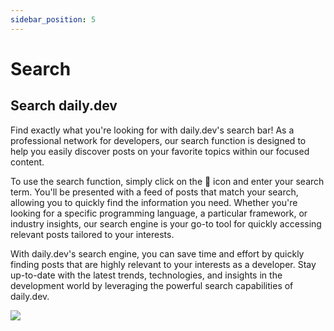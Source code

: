 ```yaml
---
sidebar_position: 5
---
```


# Search

## Search daily.dev

Find exactly what you're looking for with daily.dev's search bar! As a professional network for developers, our search function is designed to help you easily discover posts on your favorite topics within our focused content.

To use the search function, simply click on the 🔎 icon and enter your search term. You'll be presented with a feed of posts that match your search, allowing you to quickly find the information you need. Whether you're looking for a specific programming language, a particular framework, or industry insights, our search engine is your go-to tool for quickly accessing relevant posts tailored to your interests.

With daily.dev's search engine, you can save time and effort by quickly finding posts that are highly relevant to your interests as a developer. Stay up-to-date with the latest trends, technologies, and insights in the development world by leveraging the powerful search capabilities of daily.dev.

![](https://daily-now-res.cloudinary.com/image/upload/v1646140748/docs/search.svg)